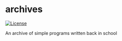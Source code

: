 # archives
[![License](https://img.shields.io/badge/License-Apache_2.0-blue.svg)](https://opensource.org/licenses/Apache-2.0)

An archive of simple programs written back in school
